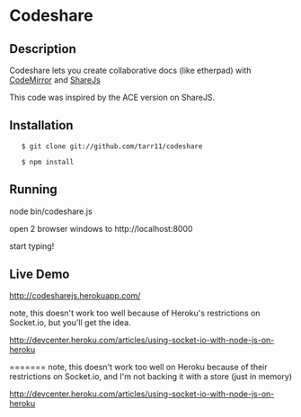 Codeshare
=========

## Description
Codeshare lets you create collaborative docs (like etherpad) with [CodeMirror](http://www.codemirror.net) and [ShareJs](http://www.sharejs.org)  

This code was inspired by the ACE version on ShareJS.

## Installation
```
   $ git clone git://github.com/tarr11/codeshare

   $ npm install
```
## Running
   node bin/codeshare.js

   open 2 browser windows to http://localhost:8000
   
   start typing!
 
## Live Demo
http://codesharejs.herokuapp.com/

note, this doesn't work too well because of Heroku's restrictions on Socket.io, but you'll get the idea. 

http://devcenter.heroku.com/articles/using-socket-io-with-node-js-on-heroku

=======
note, this doesn't work too well on Heroku because of their restrictions on Socket.io, and I'm not backing it with a store (just in memory)  

http://devcenter.heroku.com/articles/using-socket-io-with-node-js-on-heroku

